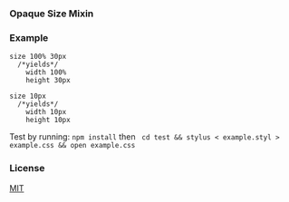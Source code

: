 ### Opaque Size Mixin

### Example
```stylus
size 100% 30px
  /*yields*/
    width 100%
    height 30px

size 10px
  /*yields*/
    width 10px
    height 10px
```
  Test by running: ``` npm install ``` then ``` cd test && stylus < example.styl > example.css && open example.css```

### License
  [MIT](./README.md)
